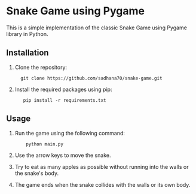 # Snake Game using Pygame

This is a simple implementation of the classic Snake Game using Pygame library in Python.

## Installation

1. Clone the repository:

         git clone https://github.com/sadhana70/snake-game.git

2. Install the required packages using pip:

          pip install -r requirements.txt

## Usage

1. Run the game using the following command:

           python main.py

2. Use the arrow keys to move the snake.
3. Try to eat as many apples as possible without running into the walls or the snake's body.
4. The game ends when the snake collides with the walls or its own body.
